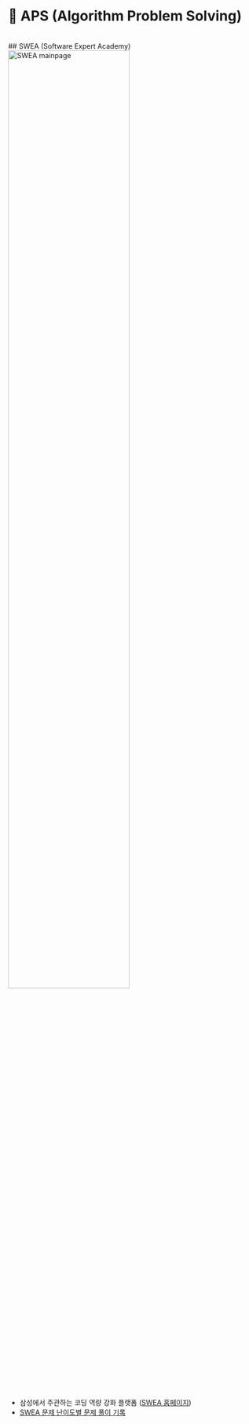 # 🎲 APS (Algorithm Problem Solving)
<br>
## SWEA (Software Expert Academy)

<img src="https://user-images.githubusercontent.com/67505208/112178364-05046580-8c3d-11eb-8e67-1359fc138302.png" alt="SWEA mainpage" width="70%">

- 삼성에서 주관하는 코딩 역량 강화 플랫폼 ([SWEA 홈페이지](https://swexpertacademy.com/main/main.do))
- [SWEA 문제 난이도별 문제 풀이 기록](https://github.com/OH1107/APS/tree/main/SWEA)
